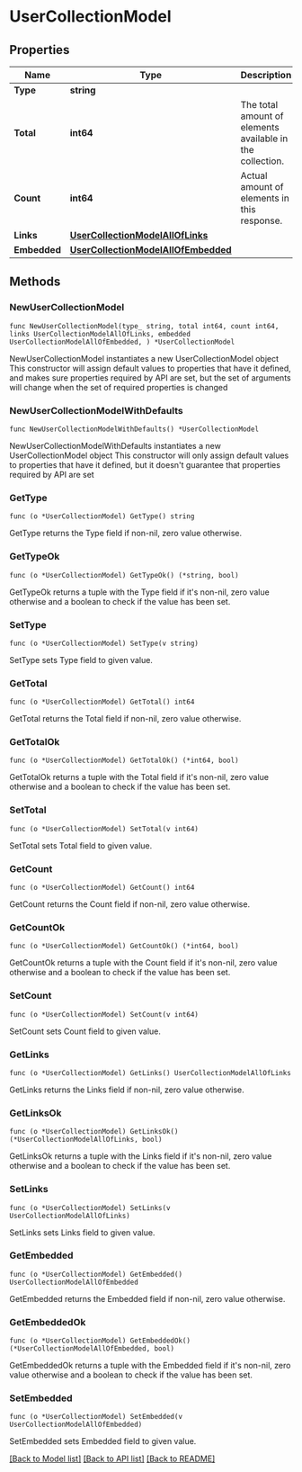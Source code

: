 # UserCollectionModel

## Properties

Name | Type | Description | Notes
------------ | ------------- | ------------- | -------------
**Type** | **string** |  | 
**Total** | **int64** | The total amount of elements available in the collection. | 
**Count** | **int64** | Actual amount of elements in this response. | 
**Links** | [**UserCollectionModelAllOfLinks**](UserCollectionModelAllOfLinks.md) |  | 
**Embedded** | [**UserCollectionModelAllOfEmbedded**](UserCollectionModelAllOfEmbedded.md) |  | 

## Methods

### NewUserCollectionModel

`func NewUserCollectionModel(type_ string, total int64, count int64, links UserCollectionModelAllOfLinks, embedded UserCollectionModelAllOfEmbedded, ) *UserCollectionModel`

NewUserCollectionModel instantiates a new UserCollectionModel object
This constructor will assign default values to properties that have it defined,
and makes sure properties required by API are set, but the set of arguments
will change when the set of required properties is changed

### NewUserCollectionModelWithDefaults

`func NewUserCollectionModelWithDefaults() *UserCollectionModel`

NewUserCollectionModelWithDefaults instantiates a new UserCollectionModel object
This constructor will only assign default values to properties that have it defined,
but it doesn't guarantee that properties required by API are set

### GetType

`func (o *UserCollectionModel) GetType() string`

GetType returns the Type field if non-nil, zero value otherwise.

### GetTypeOk

`func (o *UserCollectionModel) GetTypeOk() (*string, bool)`

GetTypeOk returns a tuple with the Type field if it's non-nil, zero value otherwise
and a boolean to check if the value has been set.

### SetType

`func (o *UserCollectionModel) SetType(v string)`

SetType sets Type field to given value.


### GetTotal

`func (o *UserCollectionModel) GetTotal() int64`

GetTotal returns the Total field if non-nil, zero value otherwise.

### GetTotalOk

`func (o *UserCollectionModel) GetTotalOk() (*int64, bool)`

GetTotalOk returns a tuple with the Total field if it's non-nil, zero value otherwise
and a boolean to check if the value has been set.

### SetTotal

`func (o *UserCollectionModel) SetTotal(v int64)`

SetTotal sets Total field to given value.


### GetCount

`func (o *UserCollectionModel) GetCount() int64`

GetCount returns the Count field if non-nil, zero value otherwise.

### GetCountOk

`func (o *UserCollectionModel) GetCountOk() (*int64, bool)`

GetCountOk returns a tuple with the Count field if it's non-nil, zero value otherwise
and a boolean to check if the value has been set.

### SetCount

`func (o *UserCollectionModel) SetCount(v int64)`

SetCount sets Count field to given value.


### GetLinks

`func (o *UserCollectionModel) GetLinks() UserCollectionModelAllOfLinks`

GetLinks returns the Links field if non-nil, zero value otherwise.

### GetLinksOk

`func (o *UserCollectionModel) GetLinksOk() (*UserCollectionModelAllOfLinks, bool)`

GetLinksOk returns a tuple with the Links field if it's non-nil, zero value otherwise
and a boolean to check if the value has been set.

### SetLinks

`func (o *UserCollectionModel) SetLinks(v UserCollectionModelAllOfLinks)`

SetLinks sets Links field to given value.


### GetEmbedded

`func (o *UserCollectionModel) GetEmbedded() UserCollectionModelAllOfEmbedded`

GetEmbedded returns the Embedded field if non-nil, zero value otherwise.

### GetEmbeddedOk

`func (o *UserCollectionModel) GetEmbeddedOk() (*UserCollectionModelAllOfEmbedded, bool)`

GetEmbeddedOk returns a tuple with the Embedded field if it's non-nil, zero value otherwise
and a boolean to check if the value has been set.

### SetEmbedded

`func (o *UserCollectionModel) SetEmbedded(v UserCollectionModelAllOfEmbedded)`

SetEmbedded sets Embedded field to given value.



[[Back to Model list]](../README.md#documentation-for-models) [[Back to API list]](../README.md#documentation-for-api-endpoints) [[Back to README]](../README.md)


